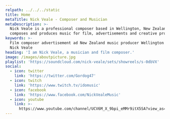 ```yaml
---
relpath: ../../../static
title: Home
metaTitle: Nick Veale - Composer and Musician
metaDescription: >-
  Nick Veale is a professional composer based in Wellington, New Zealand. He
  composes and produces music for film, advertisements and creative projects.
keywords: >-
  Film composer advertisement ad New Zealand music producer Wellington musician
  Nick Veale
heading: 'I am Nick Veale, a musician and film composer.'
image: /images/aboutpicture.jpg
playlist: 'https://soundcloud.com/nick-veale/sets/showreels/s-0dbVX'
social:
  - icon: twitter
    link: 'https://twitter.com/Gordog47'
  - icon: twitch
    link: 'https://www.twitch.tv/idomusic'
  - icon: facebook
    link: 'https://www.facebook.com/NickVealeMusic'
  - icon: youtube
    link: >-
      https://www.youtube.com/channel/UCV6M_X_9bpi_eMMr9itX5SA?view_as=subscriber
---
```


